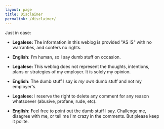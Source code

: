 ```yaml
---
layout: page
title: Disclaimer
permalink: /disclaimer/
---
```


Just in case:

* **Legalese:** The information in this weblog is provided "AS IS" with no warranties, and confers no rights.
* **English:** I'm human, so I say dumb stuff on occasion.

* **Legalese:** This weblog does not represent the thoughts, intentions, plans or strategies of my employer.  It is solely my opinion.
* **English:** The dumb stuff I say is _my own_ dumb stuff and not my employer's.

* **Legalese:** I reserve the right to delete any comment for any reason whatsoever (abusive, profane, rude, etc).
* **English:** Feel free to point out the dumb stuff I say.  Challenge me, disagree with me, or tell me I'm crazy in the comments.  But please keep it polite.
